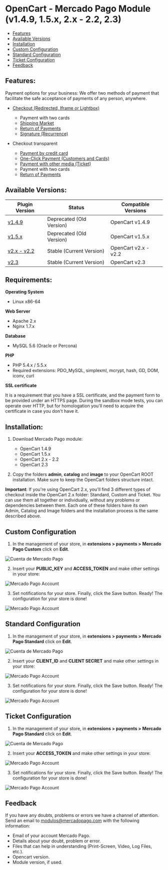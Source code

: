# OpenCart - Mercado Pago Module (v1.4.9, 1.5.x, 2.x - 2.2, 2.3)

* [Features](#features)
* [Available Versions](#versions)
* [Installation](#installation)
* [Custom Configuration](#configuration_custom)
* [Standard Configuration](#configuration_standard)
* [Ticket Configuration](#configuration_ticket)
* [Feedback](#feedback)

<a name="features"></a>
## Features:

Payment options for your business:
We offer two methods of payment that facilitate the safe acceptance of payments of any person, anywhere.

* [Checkout (Redirected, Iframe or Lightbox)](https://www.mercadopago.com.br/developers/en/solutions/payments/basic-checkout/receive-payments/)
    * Payment with two cards
    * [Shipping Market](https://www.mercadopago.com.br/developers/en/solutions/payments/basic-checkout/receive-payments/)
    * [Return of Payments](https://www.mercadopago.com.br/developers/en/solutions/payments/basic-checkout/refund-cancel#refund)
    * [Signature (Recurrence)](https://www.mercadopago.com.br/developers/en/solutions/payments/basic-checkout/subscriptions/)

* Checkout transparent
    * [Payment by credit card](https://www.mercadopago.com.br/developers/en/solutions/payments/basic-checkout/receive-payments/)
    * [One-Click Payment (Customers and Cards)](https://www.mercadopago.com.br/developers/en/solutions/payments/custom-checkout/one-click-charges/javascript/)
    * [Payment with other media (Ticket)](https://www.mercadopago.com.br/developers/en/solutions/payments/custom-checkout/charge-with-other-methods/)
    * Payment with two cards
    * [Return of Payments](https://www.mercadopago.com.br/developers/en/solutions/payments/custom-checkout/refund-cancel#refund)

<a name="versions"></a>
## Available Versions:
<table>
  <thead>
    <tr>
      <th>Plugin Version</th>
      <th>Status</th>
      <th>Compatible Versions</th>
    </tr>
  <thead>
  <tbody>
    <tr>
      <td><a href="https://github.com/mercadopago/cart-opencart/tree/master/v1.4.9">v1.4.9</a></td>
      <td>Deprecated (Old Version)</td>
      <td>OpenCart v1.4.9</td>
    </tr>
    <tr>
      <td><a href="https://github.com/mercadopago/cart-opencart/tree/master/v1.5.x">v1.5.x</a></td>
      <td>Deprecated (Old Version)</td>
      <td>OpenCart v1.5.x</td>
    </tr>
    <tr>
      <td><a href="https://github.com/mercadopago/cart-opencart/tree/master/v2.x%20-%202.2">v2.x - v2.2</a></td>
      <td>Stable (Current Version)</td>
      <td>OpenCart v2.x - v2.2</td>
    </tr>
    <tr>
      <td><a href="https://github.com/mercadopago/cart-opencart/tree/master/v2.3">v2.3</a></td>
      <td>Stable (Current Version)</td>
      <td>OpenCart v2.3</td>
    </tr>
  </tbody>
</table>

## Requirements:

**Operating System**

* Linux x86-64

**Web Server**

* Apache 2.x
* Nginx 1.7.x

**Database**

* MySQL 5.6 (Oracle or Percona)

**PHP**

* PHP 5.4.x / 5.5.x
* Required extensions: PDO_MySQL, simplexml, mcrypt, hash, GD, DOM, iconv, curl

**SSL certificate**

It is a requirement that you have a SSL certificate, and the payment form to be provided under an HTTPS page.
During the sandbox mode tests, you can operate over HTTP, but for homologation you'll need to acquire the certificate in case you don't have it.

<a name="installation"></a>
## Installation:

1. Download Mercado Pago module:
    * OpenCart 1.4.9
    * OpenCart 1.5.x
    * OpenCart 2.x - 2.2
    * OpenCart 2.3

2. Copy the folders **admin**, **catalog** and **image** to your OpenCart ROOT installation. Make sure to keep the OpenCart folders structure intact.

**Important**: If you're using OpenCart 2.x, you'll find 3 different types of checkout inside the OpenCart 2.x folder: Standard, Custom and Ticket. You can use them all together or individually, without any problems or dependencies between them. Each one of these folders have its own Admin, Catalog and Image folders and the installation process is the same described above.

<a name="configuration_custom"></a>
## Custom Configuration

1. In the management of your store, in **extensions > payments > Mercado Pago Custom** click on **Edit**.

  ![Cuenta de Mercado Pago](https://github.com/flaviofat/devsite-mp-frontend/blob/master/plugins/modules/README.img/opencart/custom/1.gif?raw=true)

2. Insert your **PUBLIC_KEY** and **ACCESS_TOKEN** and make other settings in your store:

 ![Mercado Pago Account](https://github.com/flaviofat/devsite-mp-frontend/blob/master/plugins/modules/README.img/opencart/custom/2.gif?raw=true)

3. Set notifications for your store. Finally, click the Save button. Ready! The configuration for your store is done!
  
![Mercado Pago Account](https://github.com/flaviofat/devsite-mp-frontend/blob/master/plugins/modules/README.img/opencart/custom/3.gif?raw=true)

<a name="configuration_standard"></a>
## Standard Configuration

1. In the management of your store, in **extensions > payments > Mercado Pago Standard** click on **Edit**.

  ![Cuenta de Mercado Pago](https://github.com/flaviofat/devsite-mp-frontend/blob/master/plugins/modules/README.img/opencart/standard/1.gif?raw=true)

2. Insert your **CLIENT_ID** and **CLIENT SECRET** and make other settings in your store:

 ![Mercado Pago Account](https://github.com/flaviofat/devsite-mp-frontend/blob/master/plugins/modules/README.img/opencart/standard/2.gif?raw=true)

3. Set notifications for your store. Finally, click the Save button. Ready! The configuration for your store is done!
  
![Mercado Pago Account](https://github.com/flaviofat/devsite-mp-frontend/blob/master/plugins/modules/README.img/opencart/standard/3.gif?raw=true)

<a name="configuration_ticket"></a>
## Ticket Configuration

1. In the management of your store, in **extensions > payments > Mercado Pago Standard** click on **Edit**.

  ![Cuenta de Mercado Pago](https://github.com/flaviofat/devsite-mp-frontend/blob/master/plugins/modules/README.img/opencart/ticket/1.gif?raw=true)

2. Insert your **ACCESS_TOKEN** and make other settings in your store:

 ![Mercado Pago Account](https://github.com/flaviofat/devsite-mp-frontend/blob/master/plugins/modules/README.img/opencart/ticket/2.gif?raw=true)

3. Set notifications for your store. Finally, click the Save button. Ready! The configuration for your store is done!

![Mercado Pago Account](https://github.com/flaviofat/devsite-mp-frontend/blob/master/plugins/modules/README.img/opencart/ticket/3.gif?raw=true)

<a name="Feedback"></a>
## Feedback ##

If you have any doubts, problems or errors we have a channel of attention. Send an email to modulos@mercadopago.com with the following information:

  * Email of your account Mercado Pago.
  * Details about your doubt, problem or error.
  * Files that can help in understanding (Print-Screen, Video, Log Files, etc.).
  * Opencart version.
  * Module version, if used.